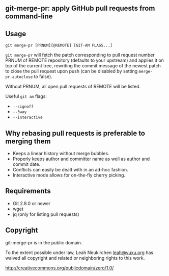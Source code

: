 ## git-merge-pr: apply GitHub pull requests from command-line

## Usage

	git merge-pr [PRNUM][@REMOTE] [GIT-AM FLAGS...]

`git merge-pr` will fetch the patch corresponding to pull request
number PRNUM of REMOTE repository (defaults to your upstream) and
applies it on top of the current tree, rewriting the commit message of
the newest patch to close the pull request upon push (can be disabled
by setting `merge-pr.autoclose` to false).

Without PRNUM, all open pull requests of REMOTE will be listed.

Useful `git am` flags:

* `--signoff`
* `--3way`
* `--interactive`

## Why rebasing pull requests is preferable to merging them

* Keeps a linear history without merge bubbles.
* Properly keeps author and committer name as well as author and commit date.
* Conflicts can easily be dealt with in an ad-hoc fashion.
* Interactive mode allows for on-the-fly cherry picking.

## Requirements

* Git 2.8.0 or newer
* wget
* jq (only for listing pull requests)

## Copyright

git-merge-pr is in the public domain.

To the extent possible under law,
Leah Neukirchen <leah@vuxu.org>
has waived all copyright and related or
neighboring rights to this work.

http://creativecommons.org/publicdomain/zero/1.0/
